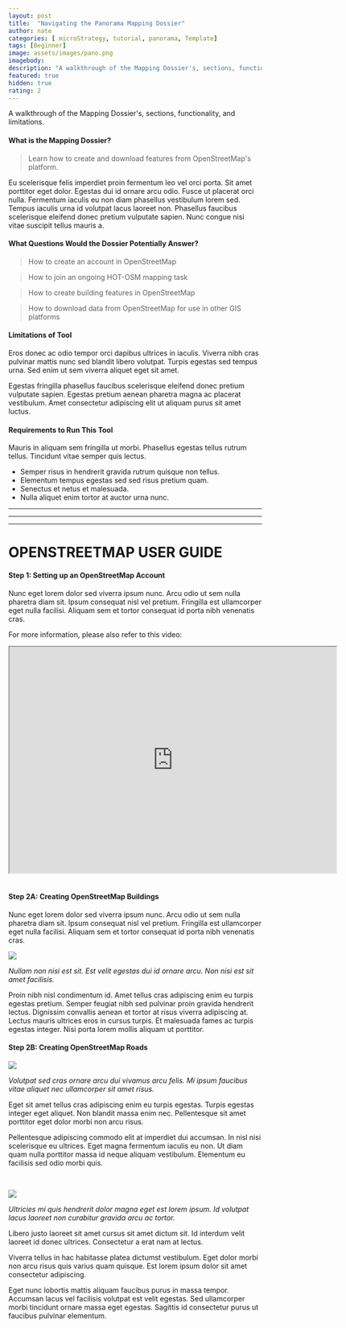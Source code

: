```yaml
---
layout: post
title:  "Navigating the Panorama Mapping Dossier"
author: nate
categories: [ microStrategy, tutorial, panorama, Template]
tags: [Beginner]
image: assets/images/pano.png
imagebody: 
description: "A walkthrough of the Mapping Dossier's, sections, functionality, and limitations."
featured: true
hidden: true
rating: 2
---
```


<!-- Quick Description:  -->
A walkthrough of the Mapping Dossier's, sections, functionality, and limitations.

#### What is the Mapping Dossier?
> Learn how to create and download features from OpenStreetMap's platform.

Eu scelerisque felis imperdiet proin fermentum leo vel orci porta. Sit amet porttitor eget dolor. Egestas dui id ornare arcu odio. Fusce ut placerat orci nulla. Fermentum iaculis eu non diam phasellus vestibulum lorem sed. Tempus iaculis urna id volutpat lacus laoreet non. Phasellus faucibus scelerisque eleifend donec pretium vulputate sapien. Nunc congue nisi vitae suscipit tellus mauris a.  

#### What Questions Would the Dossier Potentially Answer?

> How to create an account in OpenStreetMap

> How to join an ongoing HOT-OSM mapping task

> How to create building features in OpenStreetMap

> How to download data from OpenStreetMap for use in other GIS platforms

#### Limitations of Tool

Eros donec ac odio tempor orci dapibus ultrices in iaculis. Viverra nibh cras pulvinar mattis nunc sed blandit libero volutpat. Turpis egestas sed tempus urna. Sed enim ut sem viverra aliquet eget sit amet.

Egestas fringilla phasellus faucibus scelerisque eleifend donec pretium vulputate sapien. Egestas pretium aenean pharetra magna ac placerat vestibulum. Amet consectetur adipiscing elit ut aliquam purus sit amet luctus.  

#### Requirements to Run This Tool
Mauris in aliquam sem fringilla ut morbi. Phasellus egestas tellus rutrum tellus. Tincidunt vitae semper quis lectus. 
* Semper risus in hendrerit gravida rutrum quisque non tellus. 
* Elementum tempus egestas sed sed risus pretium quam. 
* Senectus et netus et malesuada. 
* Nulla aliquet enim tortor at auctor urna nunc.

-----
-----
-----

# OPENSTREETMAP USER GUIDE

#### Step 1: Setting up an OpenStreetMap Account

Nunc eget lorem dolor sed viverra ipsum nunc. Arcu odio ut sem nulla pharetra diam sit. Ipsum consequat nisl vel pretium. Fringilla est ullamcorper eget nulla facilisi. Aliquam sem et tortor consequat id porta nibh venenatis cras. 

For more information, please also refer to this video:

<center>
<iframe width="650" height="450"
src="https://www.youtube.com/embed/tgbNymZ7vqY">
</iframe>
</center>  

<br />

#### Step 2A: Creating OpenStreetMap Buildings

Nunc eget lorem dolor sed viverra ipsum nunc. Arcu odio ut sem nulla pharetra diam sit. Ipsum consequat nisl vel pretium. Fringilla est ullamcorper eget nulla facilisi. Aliquam sem et tortor consequat id porta nibh venenatis cras. 

![](/gis-cluster-test2/assets/images/osm1.gif)

*Nullam non nisi est sit. Est velit egestas dui id ornare arcu. Non nisi est sit amet facilisis.*  

Proin nibh nisl condimentum id. Amet tellus cras adipiscing enim eu turpis egestas pretium. Semper feugiat nibh sed pulvinar proin gravida hendrerit lectus. Dignissim convallis aenean et tortor at risus viverra adipiscing at. Lectus mauris ultrices eros in cursus turpis. Et malesuada fames ac turpis egestas integer. Nisi porta lorem mollis aliquam ut porttitor. 
<br />

#### Step 2B: Creating OpenStreetMap Roads

![](/gis-cluster-test2/assets/images/osm2.gif)

*Volutpat sed cras ornare arcu dui vivamus arcu felis. Mi ipsum faucibus vitae aliquet nec ullamcorper sit amet risus.*  

Eget sit amet tellus cras adipiscing enim eu turpis egestas. Turpis egestas integer eget aliquet. Non blandit massa enim nec. Pellentesque sit amet porttitor eget dolor morbi non arcu risus.

Pellentesque adipiscing commodo elit at imperdiet dui accumsan. In nisl nisi scelerisque eu ultrices. Eget magna fermentum iaculis eu non. Ut diam quam nulla porttitor massa id neque aliquam vestibulum. Elementum eu facilisis sed odio morbi quis.

<br />

![](/gis-cluster-test2/assets/images/osm3.jpg)

*Ultricies mi quis hendrerit dolor magna eget est lorem ipsum. Id volutpat lacus laoreet non curabitur gravida arcu ac tortor.*

Libero justo laoreet sit amet cursus sit amet dictum sit. Id interdum velit laoreet id donec ultrices. Consectetur a erat nam at lectus.

Viverra tellus in hac habitasse platea dictumst vestibulum. Eget dolor morbi non arcu risus quis varius quam quisque. Est lorem ipsum dolor sit amet consectetur adipiscing. 

Eget nunc lobortis mattis aliquam faucibus purus in massa tempor. Accumsan lacus vel facilisis volutpat est velit egestas. Sed ullamcorper morbi tincidunt ornare massa eget egestas. Sagittis id consectetur purus ut faucibus pulvinar elementum.